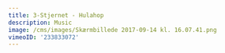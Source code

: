 ```yaml
---
title: 3-Stjernet - Hulahop
description: Music
image: /cms/images/Skærmbillede 2017-09-14 kl. 16.07.41.png
vimeoID: '233833072'
---
```


